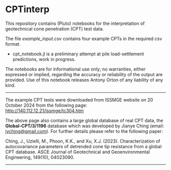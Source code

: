 # CPTinterp

This repository contains (Pluto) notebooks for the interpretation of geotechnical cone penetration (CPT) test data.

The file _example_input.csv_ contains four example CPTs in the required csv format.

- cpt_notebook.jl is a preliminary attempt at pile load-settlement predictions, work in progress.

The notebooks are for informational use only; no warranties, either expressed or implied, regarding the accuracy or reliability of the output are provided. Use of this notebook releases Antony Orton of any liability of any kind.

---

The example CPT tests were downloaded from ISSMGE website on 20 October 2024 from the following page: http://140.112.12.21/issmge/tc304.htm

The above page also contains a large global database of real CPT data, the **Global-CPT/3/1196** database which was developed by Jianye Ching (email: jyching@gmail.com).
For further details please refer to the following paper:

Ching, J., Uzielli, M., Phoon, K.K., and Xu, X.J. (2023). Characterization of autocovariance parameters of detrended cone tip resistance from a global CPT database. ASCE Journal of Geotechnical and Geoenvironmental Engineering, 149(10), 04023090.

---
